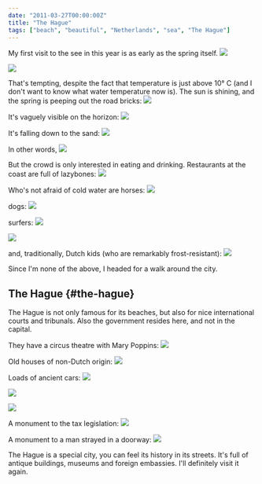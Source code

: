 ```yaml
---
date: "2011-03-27T00:00:00Z"
title: "The Hague"
tags: ["beach", "beautiful", "Netherlands", "sea", "The Hague"]
---
```


My first visit to the see in this year is as early as the spring itself.
![](img:1.bp.blogspot.com/-p0C4-WXuwyc/TZhMdmel9fI/AAAAAAAAItg/OtZLR7eZJJA/s1600/DSC01086.picasaweb.jpg:a)

![](img:2.bp.blogspot.com/-kH0KUGsuDa4/TZhMRA7Nb1I/AAAAAAAAItg/kjQP8cOMYek/s1600/DSC01079.picasaweb.jpg:a)

<!--more-->

That's tempting, despite the fact that temperature is just above 10° C (and I don't want to know what water temperature now is). The sun is shining, and the spring is peeping out the road bricks:
![](img:3.bp.blogspot.com/-rOfWdx9Kb6w/TZhMM2ucj6I/AAAAAAAAItg/iRuDQTQNnSU/s1600/DSC01155.picasaweb.jpg:a)

It's vaguely visible on the horizon:
![](img:3.bp.blogspot.com/-ORsyDhpP8Ic/TZhMsKE3c7I/AAAAAAAAItg/2ei6oszTalc/s1600/DSC01052.picasaweb.jpg:a)

It's falling down to the sand:
![](img:3.bp.blogspot.com/-tRcavydwPOc/TZhM3VR1BUI/AAAAAAAAItg/FWT9ZSdpPcE/s1600/DSC01054.picasaweb.jpg:a)

In other words,
![](img:2.bp.blogspot.com/-597gQ-6-7EU/TZhMuM23JNI/AAAAAAAAItg/KtcUXPTPqXk/s1600/DSC01146.picasaweb.jpg:a)

But the crowd is only interested in eating and drinking. Restaurants at the coast are full of lazybones:
![](img:2.bp.blogspot.com/-zDQioFmwBq4/TZhMqvy_eaI/AAAAAAAAItg/B9FaRzRHz4A/s1600/DSC01143.picasaweb.jpg:a)

Who's not afraid of cold water are horses:
![](img:2.bp.blogspot.com/-Alj8f-Cin-E/TZhMyTGQ9cI/AAAAAAAAItg/1P10CQ8vFV4/s1600/DSC01066.picasaweb.jpg:a)

dogs:
![](img:4.bp.blogspot.com/-Io0kJN5kr_M/TZhMgCh7nII/AAAAAAAAItg/eAHLQNqxOZg/s1600/DSC01110.picasaweb.jpg:a)

surfers:
![](img:1.bp.blogspot.com/-WRSSI_9itjI/TZhMPBzEuVI/AAAAAAAAItg/-afz2ded6wQ/s1600/DSC01133.picasaweb.jpg:a)

![](img:3.bp.blogspot.com/-Sp3me2tOfLo/TZhM56QB_WI/AAAAAAAAItg/-StW6xIhVnI/s1600/DSC01115.picasaweb.jpg:a)

and, traditionally, Dutch kids (who are remarkably frost-resistant):
![](img:2.bp.blogspot.com/-YTGWNWqpl8k/TZhMwhvJmKI/AAAAAAAAItg/GFXZETZtI6g/s1600/DSC01131.picasaweb.jpg:a)

Since I'm none of the above, I headed for a walk around the city.

## The Hague {#the-hague}

The Hague is not only famous for its beaches, but also for nice international courts and tribunals. Also the government resides here, and not in the capital.

They have a circus theatre with Mary Poppins:
![](img:2.bp.blogspot.com/-SK96Npz2-ko/TZhMYeN_02I/AAAAAAAAItg/4DEEFcWuku4/s1600/DSC01152.picasaweb.jpg:a)

Old houses of non-Dutch origin:
![](img:4.bp.blogspot.com/-9YbMAe5pepA/TZhMbtkZsvI/AAAAAAAAItg/alvB-H3fJY0/s1600/DSC01163.picasaweb.jpg:a)

Loads of ancient cars:
![](img:2.bp.blogspot.com/-2CDIdsSP6Ic/TZhMWo2BIiI/AAAAAAAAItg/hGNUya0JwnM/s1600/DSC01162.picasaweb.jpg:a)

![](img:3.bp.blogspot.com/-_IFccpDAvEM/TZhMT3S4sbI/AAAAAAAAItg/BhbjNcEjOfA/s1600/DSC01160.picasaweb.jpg:a)

![](img:1.bp.blogspot.com/-BUvJZtEbnT8/TZhMoHaduKI/AAAAAAAAItg/-o_OZKBvOpE/s1600/DSC01154.picasaweb.jpg:a)

A monument to the tax legislation:
![](img:2.bp.blogspot.com/-8mkzQ4n0EMU/TZhM1AEQrAI/AAAAAAAAItg/YO-Opt76nO8/s1600/DSC01153.picasaweb.jpg:a)

A monument to a man strayed in a doorway:
![](img:4.bp.blogspot.com/-J2B1lkpBTXg/TZhMi-hpTaI/AAAAAAAAItg/IMZMwSQ6cVg/s1600/DSC01151.picasaweb.jpg:a)

The Hague is a special city, you can feel its history in its streets. It's full of antique buildings, museums and foreign embassies. I'll definitely visit it again.
